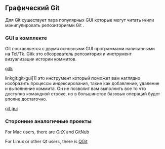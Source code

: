 ## Графический Git ##

Для Git существует пара популярных GUI которые могут читать и/или манипулировать репозиториями Git . 

### GUI в комплекте ###

Git поставляется с двумя основными GUI программами написанными на Tcl/Tk.  Gitk это обозреватель репозитория и инструмент визуализации истории коммитов.

[gitk](http://www.kernel.org/pub/software/scm/git/docs/gitk.html)

linkgit:git-gui[1] это инструмент который поможет вам наглядно изобразить процессы индексирования, такие как добавление, удаление и выполнение коммита. Он не позволит вам выполнить все то что доступно командной строке, но в большинстве базовых операций будет вполне достаточно.

[git gui](http://www.kernel.org/pub/software/scm/git/docs/git-gui.html)
 
### Сторонние аналогичные проекты ###

For Mac users, there are
[GitX](http://gitx.frim.nl/) and [GitNub](http://github.com/Caged/gitnub/wikis)

For Linux or other Qt users, there is
[QGit](http://digilander.libero.it/mcostalba/)

